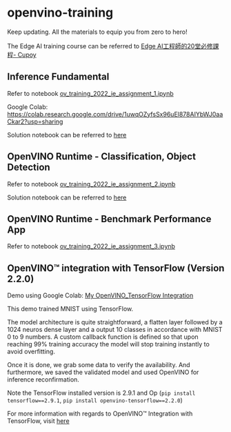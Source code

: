 # openvino-training
Keep updating. All the materials to equip you from zero to hero!

The Edge AI training course can be referred to [Edge AI工程師的20堂必修課程- Cupoy](https://www.cupoy.com/openvino-2022)

## Inference Fundamental

Refer to notebook [ov_training_2022_ie_assignment_1.ipynb](https://github.com/jonathanyeh0723/openvino-training/blob/main/ov_training_2022_ie_assignment_1.ipynb)

Google Colab: https://colab.research.google.com/drive/1uwqOZyfsSx96uEl878AIYbWJ0aaCkar2?usp=sharing

Solution notebook can be referred to [here](https://github.com/jonathanyeh0723/openvino-training/blob/main/ov_training_2022_ie_assignment_1_solution.ipynb)

## OpenVINO Runtime - Classification, Object Detection

Refer to notebook [ov_training_2022_ie_assignment_2.ipynb](https://github.com/jonathanyeh0723/openvino-training/blob/main/ov_training_2022_ie_assignment_2.ipynb)

Solution notebook can be referred to [here](https://github.com/jonathanyeh0723/openvino-training/blob/main/ov_training_2022_ie_assignment_2_solution.ipynb)

## OpenVINO Runtime - Benchmark Performance App

Refer to notebook [ov_training_2022_ie_assignment_3.ipynb](https://github.com/jonathanyeh0723/openvino-training/blob/main/ov_training_2022_ie_assignment_3.ipynb)

## OpenVINO™ integration with TensorFlow (Version 2.2.0)

Demo using Google Colab: [My OpenVINO_TensorFlow Integration](https://colab.research.google.com/drive/1K-EjJAaYPZnOHGvzACoGtjmB9s2z6xMr#scrollTo=Hl4Wsjl5UiVl)

This demo trained MNIST using TensorFlow. 

The model architecture is quite straightforward, a flatten layer followed by a 1024 neuros dense layer and a output 10 classes in accordance with MNIST 0 to 9 numbers. A custom callback function is defined so that upon reaching 99% training accuracy the model will stop training instantly to avoid overfitting. 

Once it is done, we grab some data to verify the availability. And furthermore, we saved the validated model and used OpenVINO for inference reconfirmation.

Note the TensorFlow installed version is 2.9.1 and Op (`pip install tensorflow==2.9.1`, `pip install openvino-tensorflow==2.2.0`)

For more information with regards to OpenVINO™ Integration with TensorFlow, visit [here](https://www.intel.com/content/www/us/en/developer/tools/devcloud/edge/build/ovtfoverview.html)

